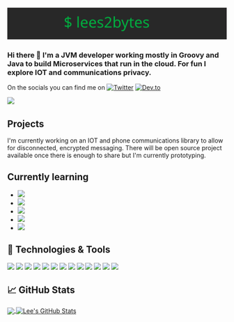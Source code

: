 ![](lees2bytes.svg)


### Hi there 👋 I'm a JVM developer working mostly in Groovy and Java to build Microservices that run in the cloud. For fun I explore IOT and communications privacy.

On the socials you can find me on [![Twitter](https://img.shields.io/badge/Twitter-lees2bytes-informational?style=flat&logo=twitter&logoColor=white&color=brightgreen)](https://twitter.com/lees2bytes)    [![Dev.to](https://img.shields.io/badge/Dev.to-lee-informational?style=flat&logo=dev.to&logoColor=white&color=brightgreen)](https://dev.to/leeclarke)

![](https://fast-dusk-35384.herokuapp.com/icon)

Projects
------------------------

I'm currently working on an IOT and phone communications library to allow for disconnected, encrypted messaging. There will be open source project available once there is enough to share but I'm currently prototyping.



Currently learning
-----------------------
* ![](https://img.shields.io/badge/Tech-Bluetooth-informational?style=flat&logo=bluetooth&logoColor=white&color=brightgreen)
* ![](https://img.shields.io/badge/Code-nodejs-informational?style=flat&logo=node.js&logoColor=white&color=brightgreen)
* ![](https://img.shields.io/badge/Tech-TCP/IP-informational?style=flat&logo=bluetooth&logoColor=white&color=brightgreen)
* ![](https://img.shields.io/badge/Code-Rust-informational?style=flat&logo=rust&logoColor=white&color=brightgreen)
* ![](https://img.shields.io/badge/Code-Python-informational?style=flat&logo=python&logoColor=white&color=brightgreen)


## 🔧 Technologies & Tools
![](https://img.shields.io/badge/Code-Java-informational?style=flat&logo=java&logoColor=white&color=brightgreen)
![](https://img.shields.io/badge/Code-Groovy-informational?style=flat&logo=groovy&logoColor=white&color=brightgreen)
![](https://img.shields.io/badge/Code-JavaScript-informational?style=flat&logo=javascript&logoColor=white&color=brightgreen)
![](https://img.shields.io/badge/Editor-IntelliJ_IDEA-informational?style=flat&logo=intellij-idea&logoColor=white&color=brightgreen)
![](https://img.shields.io/badge/Editor-VSCode-informational?style=flat&logo=visual-studio-code&logoColor=white&color=brightgreen)
![](https://img.shields.io/badge/OS-Ubuntu-informational?style=flat&logo=ubuntu&logoColor=white&color=brightgreen)
![](https://img.shields.io/badge/OS-Android-informational?style=flat&logo=android&logoColor=white&color=brightgreen)
![](https://img.shields.io/badge/Shell-Bash-informational?style=flat&logo=gnu-bash&logoColor=white&color=brightgreen)
![](https://img.shields.io/badge/Tools-PostgreSQL-informational?style=flat&logo=postgresql&logoColor=white&color=brightgreen)
![](https://img.shields.io/badge/Tools-Docker-informational?style=flat&logo=docker&logoColor=white&color=brightgreen)
![](https://img.shields.io/badge/Cloud-Heroku-informational?style=flat&logo=heroku&logoColor=white&color=brightgreen)
![](https://img.shields.io/badge/Cloud-AWS-informational?style=flat&logo=amazon-aws&logoColor=white&color=brightgreen)
![](https://img.shields.io/badge/Cloud-RaspberryPi-informational?style=flat&logo=raspberry-pi&logoColor=white&color=brightgreen)

## &#x1f4c8; GitHub Stats

<a href="https://github.com/leeclarke/leeclarke">
  <img align="center" src="https://github-readme-stats.vercel.app/api/top-langs/?username=leeclarke&hide=html&title_color=ffffff&text_color=c9cacc&icon_color=2bbc8a&bg_color=1d1f21" />
</a>
<a href="https://github.com/leeclarke/leeclarke">
  <img align="center" src="https://github-readme-stats.vercel.app/api?username=leeclarke&show_icons=true&line_height=27&count_private=true&title_color=ffffff&text_color=c9cacc&icon_color=2bbc8a&bg_color=1d1f21" alt="Lee's GitHub Stats" />
</a>
